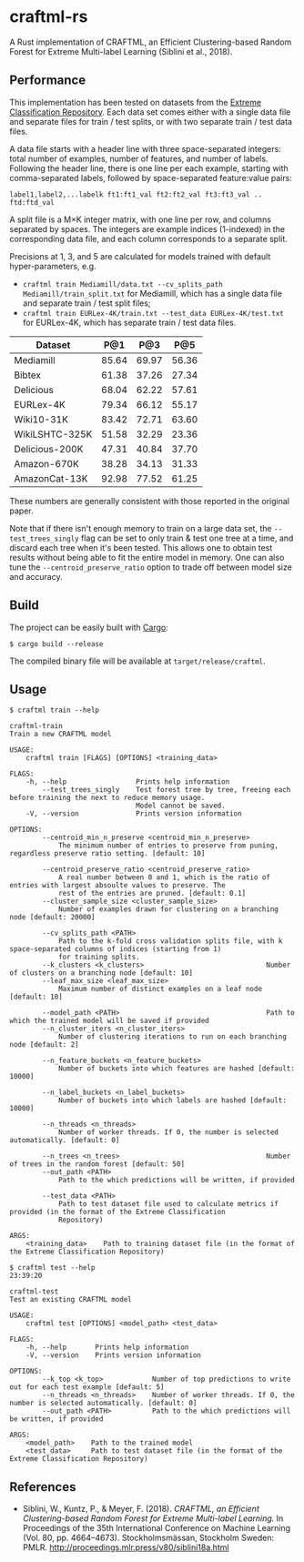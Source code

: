 # craftml-rs
A Rust implementation of CRAFTML, an Efficient Clustering-based Random Forest for Extreme Multi-label Learning (Siblini et al., 2018).

## Performance

This implementation has been tested on datasets from the [Extreme Classification Repository](http://manikvarma.org/downloads/XC/XMLRepository.html). Each data set comes either with a single data file and separate files for train / test splits, or with two separate train / test data files.

A data file starts with a header line with three space-separated integers: total number of examples, number of features, and number of labels. Following the header line, there is one line per each example, starting with comma-separated labels, followed by space-separated feature:value pairs:
```
label1,label2,...labelk ft1:ft1_val ft2:ft2_val ft3:ft3_val .. ftd:ftd_val
```

A split file is a M×K integer matrix, with one line per row, and columns separated by spaces. The integers are example indices (1-indexed) in the corresponding data file, and each column corresponds to a separate split.

Precisions at 1, 3, and 5 are calculated for models trained with default hyper-parameters, e.g.
- `craftml train Mediamill/data.txt --cv_splits_path Mediamill/train_split.txt` for Mediamill, which has a single data file and separate train / test split files;
- `craftml train EURLex-4K/train.txt --test_data EURLex-4K/test.txt` for EURLex-4K, which has separate train / test data files.

| Dataset | P@1 | P@3 | P@5 |
| --- | --- | --- | --- |
| Mediamill | 85.64 | 69.97 | 56.36 |
| Bibtex | 61.38 | 37.26 | 27.34 |
| Delicious | 68.04 | 62.22 | 57.61 |
| EURLex-4K | 79.34 | 66.12 | 55.17 |
| Wiki10-31K | 83.42 | 72.71 | 63.60 |
| WikiLSHTC-325K | 51.58 | 32.29 | 23.36 |
| Delicious-200K | 47.31 | 40.84 | 37.70 |
| Amazon-670K | 38.28 | 34.13 | 31.33 |
| AmazonCat-13K | 92.98 | 77.52 | 61.25 |

These numbers are generally consistent with those reported in the original paper.

Note that if there isn't enough memory to train on a large data set, the `--test_trees_singly` flag can be set to only train & test one tree at a time, and discard each tree when it's been tested. This allows one to obtain test results without being able to fit the entire model in memory. One can also tune the `--centroid_preserve_ratio` option to trade off between model size and accuracy.

## Build
The project can be easily built with [Cargo](https://doc.rust-lang.org/cargo/getting-started/installation.html):
```
$ cargo build --release
```

The compiled binary file will be available at `target/release/craftml`.

## Usage
```
$ craftml train --help

craftml-train
Train a new CRAFTML model

USAGE:
    craftml train [FLAGS] [OPTIONS] <training_data>

FLAGS:
    -h, --help                 Prints help information
        --test_trees_singly    Test forest tree by tree, freeing each before training the next to reduce memory usage.
                               Model cannot be saved.
    -V, --version              Prints version information

OPTIONS:
        --centroid_min_n_preserve <centroid_min_n_preserve>
            The minimum number of entries to preserve from puning, regardless preserve ratio setting. [default: 10]

        --centroid_preserve_ratio <centroid_preserve_ratio>
            A real number between 0 and 1, which is the ratio of entries with largest absoulte values to preserve. The
            rest of the entries are pruned. [default: 0.1]
        --cluster_sample_size <cluster_sample_size>
            Number of examples drawn for clustering on a branching node [default: 20000]

        --cv_splits_path <PATH>
            Path to the k-fold cross validation splits file, with k space-separated columns of indices (starting from 1)
            for training splits.
        --k_clusters <k_clusters>                              Number of clusters on a branching node [default: 10]
        --leaf_max_size <leaf_max_size>
            Maximum number of distinct examples on a leaf node [default: 10]

        --model_path <PATH>                                    Path to which the trained model will be saved if provided
        --n_cluster_iters <n_cluster_iters>
            Number of clustering iterations to run on each branching node [default: 2]

        --n_feature_buckets <n_feature_buckets>
            Number of buckets into which features are hashed [default: 10000]

        --n_label_buckets <n_label_buckets>
            Number of buckets into which labels are hashed [default: 10000]

        --n_threads <n_threads>
            Number of worker threads. If 0, the number is selected automatically. [default: 0]

        --n_trees <n_trees>                                    Number of trees in the random forest [default: 50]
        --out_path <PATH>
            Path to the which predictions will be written, if provided

        --test_data <PATH>
            Path to test dataset file used to calculate metrics if provided (in the format of the Extreme Classification
            Repository)

ARGS:
    <training_data>    Path to training dataset file (in the format of the Extreme Classification Repository)
```

```
$ craftml test --help                                                                                                               23:39:20

craftml-test
Test an existing CRAFTML model

USAGE:
    craftml test [OPTIONS] <model_path> <test_data>

FLAGS:
    -h, --help       Prints help information
    -V, --version    Prints version information

OPTIONS:
        --k_top <k_top>            Number of top predictions to write out for each test example [default: 5]
        --n_threads <n_threads>    Number of worker threads. If 0, the number is selected automatically. [default: 0]
        --out_path <PATH>          Path to the which predictions will be written, if provided

ARGS:
    <model_path>    Path to the trained model
    <test_data>     Path to test dataset file (in the format of the Extreme Classification Repository)
```

## References

- Siblini, W., Kuntz, P., & Meyer, F. (2018). *CRAFTML, an Efficient Clustering-based Random Forest for Extreme Multi-label Learning.* In Proceedings of the 35th International Conference on Machine Learning (Vol. 80, pp. 4664–4673). Stockholmsmässan, Stockholm Sweden: PMLR. http://proceedings.mlr.press/v80/siblini18a.html
